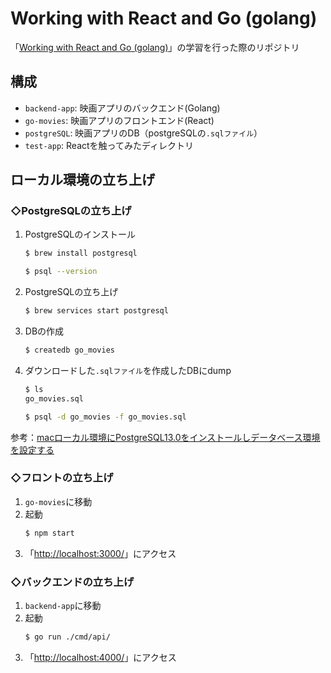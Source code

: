 # Working with React and Go (golang)
「[Working with React and Go (golang)](https://www.udemy.com/course/working-with-react-and-go-golang/)」の学習を行った際のリポジトリ

## 構成
* `backend-app`: 映画アプリのバックエンド(Golang)
* `go-movies`: 映画アプリのフロントエンド(React)
* `postgreSQL`: 映画アプリのDB（postgreSQLの`.sqlファイル`）
* `test-app`: Reactを触ってみたディレクトリ

## ローカル環境の立ち上げ

### ◇PostgreSQLの立ち上げ
1. PostgreSQLのインストール
    ```bash
    $ brew install postgresql
    ```
    ```bash
    $ psql --version
    ```
2. PostgreSQLの立ち上げ
    ```bash
    $ brew services start postgresql
    ```
3. DBの作成
    ```bash
    $ createdb go_movies
    ```
4. ダウンロードした`.sqlファイル`を作成したDBにdump
    ```bash
    $ ls
    go_movies.sql
    ```
    ```bash
    $ psql -d go_movies -f go_movies.sql
    ```
参考：[macローカル環境にPostgreSQL13.0をインストールしデータベース環境を設定する](https://tomato-develop.com/mac-local-postgresql-database/)

### ◇フロントの立ち上げ
1. `go-movies`に移動
2. 起動
    ```bash
    $ npm start
    ```
3. 「[http://localhost:3000/](http://localhost:3000/)」にアクセス

### ◇バックエンドの立ち上げ
1. `backend-app`に移動
2. 起動
    ```bash
    $ go run ./cmd/api/
    ```
3. 「[http://localhost:4000/](http://localhost:4000/)」にアクセス
